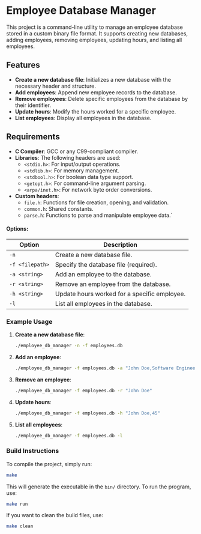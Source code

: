 # Employee Database Manager

This project is a command-line utility to manage an employee database stored in a custom binary file format. It supports creating new databases, adding employees, removing employees, updating hours, and listing all employees.

## Features

- **Create a new database file**: Initializes a new database with the necessary header and structure.
- **Add employees**: Append new employee records to the database.
- **Remove employees**: Delete specific employees from the database by their identifier.
- **Update hours**: Modify the hours worked for a specific employee.
- **List employees**: Display all employees in the database.

## Requirements

- **C Compiler**: GCC or any C99-compliant compiler.
- **Libraries**: The following headers are used:
  - `<stdio.h>`: For input/output operations.
  - `<stdlib.h>`: For memory management.
  - `<stdbool.h>`: For boolean data type support.
  - `<getopt.h>`: For command-line argument parsing.
  - `<arpa/inet.h>`: For network byte order conversions.
- **Custom headers**:
  - `file.h`: Functions for file creation, opening, and validation.
  - `common.h`: Shared constants.
  - `parse.h`: Functions to parse and manipulate employee data.`

#### Options:
| Option         | Description                                       |
|----------------|---------------------------------------------------|
| `-n`           | Create a new database file.                      |
| `-f <filepath>`| Specify the database file (required).            |
| `-a <string>`  | Add an employee to the database.                 |
| `-r <string>`  | Remove an employee from the database.            |
| `-h <string>`  | Update hours worked for a specific employee.     |
| `-l`           | List all employees in the database.              |

### Example Usage

1. **Create a new database file**:
   ```bash
   ./employee_db_manager -n -f employees.db
   ```

2. **Add an employee**:
   ```bash
   ./employee_db_manager -f employees.db -a "John Doe,Software Engineer,40"
   ```

3. **Remove an employee**:
   ```bash
   ./employee_db_manager -f employees.db -r "John Doe"
   ```

4. **Update hours**:
   ```bash
   ./employee_db_manager -f employees.db -h "John Doe,45"
   ```

5. **List all employees**:
   ```bash
   ./employee_db_manager -f employees.db -l
   ```

### Build Instructions

To compile the project, simply run:
```bash
make
```
This will generate the executable in the `bin/` directory. To run the program, use:
```bash
make run
```
If you want to clean the build files, use:
```bash
make clean
```




